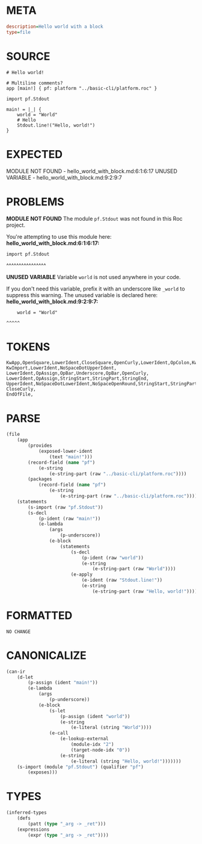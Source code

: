 # META
~~~ini
description=Hello world with a block
type=file
~~~
# SOURCE
~~~roc
# Hello world!

# Multiline comments?
app [main!] { pf: platform "../basic-cli/platform.roc" }

import pf.Stdout

main! = |_| {
	world = "World"
	# Hello
	Stdout.line!("Hello, world!")
}
~~~
# EXPECTED
MODULE NOT FOUND - hello_world_with_block.md:6:1:6:17
UNUSED VARIABLE - hello_world_with_block.md:9:2:9:7
# PROBLEMS
**MODULE NOT FOUND**
The module `pf.Stdout` was not found in this Roc project.

You're attempting to use this module here:
**hello_world_with_block.md:6:1:6:17:**
```roc
import pf.Stdout
```
^^^^^^^^^^^^^^^^


**UNUSED VARIABLE**
Variable `world` is not used anywhere in your code.

If you don't need this variable, prefix it with an underscore like `_world` to suppress this warning.
The unused variable is declared here:
**hello_world_with_block.md:9:2:9:7:**
```roc
	world = "World"
```
	^^^^^


# TOKENS
~~~zig
KwApp,OpenSquare,LowerIdent,CloseSquare,OpenCurly,LowerIdent,OpColon,KwPlatform,StringStart,StringPart,StringEnd,CloseCurly,
KwImport,LowerIdent,NoSpaceDotUpperIdent,
LowerIdent,OpAssign,OpBar,Underscore,OpBar,OpenCurly,
LowerIdent,OpAssign,StringStart,StringPart,StringEnd,
UpperIdent,NoSpaceDotLowerIdent,NoSpaceOpenRound,StringStart,StringPart,StringEnd,CloseRound,
CloseCurly,
EndOfFile,
~~~
# PARSE
~~~clojure
(file
	(app
		(provides
			(exposed-lower-ident
				(text "main!")))
		(record-field (name "pf")
			(e-string
				(e-string-part (raw "../basic-cli/platform.roc"))))
		(packages
			(record-field (name "pf")
				(e-string
					(e-string-part (raw "../basic-cli/platform.roc"))))))
	(statements
		(s-import (raw "pf.Stdout"))
		(s-decl
			(p-ident (raw "main!"))
			(e-lambda
				(args
					(p-underscore))
				(e-block
					(statements
						(s-decl
							(p-ident (raw "world"))
							(e-string
								(e-string-part (raw "World"))))
						(e-apply
							(e-ident (raw "Stdout.line!"))
							(e-string
								(e-string-part (raw "Hello, world!"))))))))))
~~~
# FORMATTED
~~~roc
NO CHANGE
~~~
# CANONICALIZE
~~~clojure
(can-ir
	(d-let
		(p-assign (ident "main!"))
		(e-lambda
			(args
				(p-underscore))
			(e-block
				(s-let
					(p-assign (ident "world"))
					(e-string
						(e-literal (string "World"))))
				(e-call
					(e-lookup-external
						(module-idx "2")
						(target-node-idx "0"))
					(e-string
						(e-literal (string "Hello, world!")))))))
	(s-import (module "pf.Stdout") (qualifier "pf")
		(exposes)))
~~~
# TYPES
~~~clojure
(inferred-types
	(defs
		(patt (type "_arg -> _ret")))
	(expressions
		(expr (type "_arg -> _ret"))))
~~~
